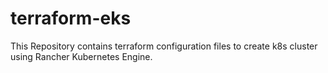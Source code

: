 # terraform-eks
This Repository contains terraform configuration files to create k8s cluster using Rancher Kubernetes Engine.
